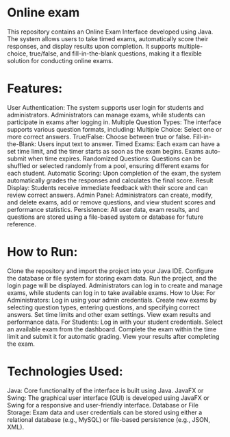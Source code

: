 # Online exam

This repository contains an Online Exam Interface developed using Java. The system allows users to take timed exams, automatically score their responses, and display results upon completion. It supports multiple-choice, true/false, and fill-in-the-blank questions, making it a flexible solution for conducting online exams.

# Features:
User Authentication: The system supports user login for students and administrators. Administrators can manage exams, while students can participate in exams after logging in.
Multiple Question Types: The interface supports various question formats, including:
Multiple Choice: Select one or more correct answers.
True/False: Choose between true or false.
Fill-in-the-Blank: Users input text to answer.
Timed Exams: Each exam can have a set time limit, and the timer starts as soon as the exam begins. Exams auto-submit when time expires.
Randomized Questions: Questions can be shuffled or selected randomly from a pool, ensuring different exams for each student.
Automatic Scoring: Upon completion of the exam, the system automatically grades the responses and calculates the final score.
Result Display: Students receive immediate feedback with their score and can review correct answers.
Admin Panel: Administrators can create, modify, and delete exams, add or remove questions, and view student scores and performance statistics.
Persistence: All user data, exam results, and questions are stored using a file-based system or database for future reference.

# How to Run:
Clone the repository and import the project into your Java IDE.
Configure the database or file system for storing exam data.
Run the project, and the login page will be displayed.
Administrators can log in to create and manage exams, while students can log in to take available exams.
How to Use:
For Administrators:
Log in using your admin credentials.
Create new exams by selecting question types, entering questions, and specifying correct answers.
Set time limits and other exam settings.
View exam results and performance data.
For Students:
Log in with your student credentials.
Select an available exam from the dashboard.
Complete the exam within the time limit and submit it for automatic grading.
View your results after completing the exam.

# Technologies Used:
Java: Core functionality of the interface is built using Java.
JavaFX or Swing: The graphical user interface (GUI) is developed using JavaFX or Swing for a responsive and user-friendly interface.
Database or File Storage: Exam data and user credentials can be stored using either a relational database (e.g., MySQL) or file-based persistence (e.g., JSON, XML).

